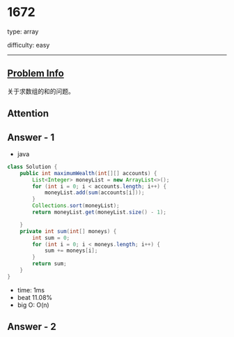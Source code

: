 
# 1672
type: array

difficulty: easy

---

## [Problem Info][problem_link]
关于求数组的和的问题。

## Attention

## Answer - 1

- java

```java
class Solution {
    public int maximumWealth(int[][] accounts) {
        List<Integer> moneyList = new ArrayList<>();
        for (int i = 0; i < accounts.length; i++) {
            moneyList.add(sum(accounts[i]));
        }
        Collections.sort(moneyList);
        return moneyList.get(moneyList.size() - 1);

    }
    private int sum(int[] moneys) {
        int sum = 0;
        for (int i = 0; i < moneys.length; i++) {
            sum += moneys[i];
        }
        return sum;
    }
}
```
- time: 1ms
- beat 11.08%
- big O: O(n)

## Answer - 2

[problem_link]: https://leetcode-cn.com/problems/richest-customer-wealth/

